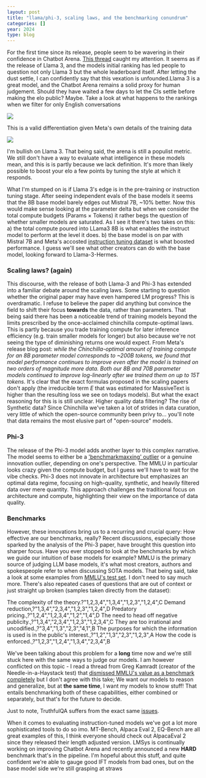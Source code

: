 ```yaml
---
layout: post
title: "llama/phi-3, scaling laws, and the benchmarking conundrum"
categories: []
year: 2024
type: blog
---
```

For the first time since its release, people seem to be wavering in their confidence in Chatbot Arena. [This thread](https://www.reddit.com/r/LocalLLaMA/comments/1c9nvpy/lmsys_becoming_less_useful/?utm_source=ainews&utm_medium=email&utm_campaign=ainews-fineweb-15t-tokens-of-commoncrawl
) caught my attention. It seems as if the release of Llama 3, and the models initial ranking has led people to question not only Llama 3 but the whole leaderboard itself. After letting the dust settle, I can confidently say that this vexation is unfounded.Llama 3 is a great model, and the Chatbot Arena remains a solid proxy for human judgement. Should they have waited a few days to let the CIs settle before making the elo public? Maybe. Take a look at what happens to the rankings when we filter for only English conversations

![](/images/llama3arena.png)

This is a valid differentiation given Meta's own details of the training data

![](/images/llama3trainingdata.png)

I'm bullish on Llama 3. That being said, the arena is still a populist metric. We still don't have a way to evaluate what intelligence in these models mean, and this is is partly because we lack definition. It's more than likely possible to boost your elo a few points by tuning the style at which it responds. 

What I'm stumped on is if Llama 3's edge is in the pre-training or instruction tuning stage. After seeing independent evals of the base models it seems that the 8B base model barely edges out Mistral 7B, ~10% better. Now this would make sense looking at the parameter delta but when we consider the total compute budgets (Params $\times$ Tokens) it rather begs the question of whether smaller models are saturated. As I see it there's two takes on this: a) the total compute poured into LLama3 8B is what enables the instruct model to perform at the level it does. b) the base model is on par with Mistral 7B and Meta's accosted [instruction tuning dataset](https://twitter.com/Teknium1/status/1781345814633390579) is what boosted performance. I guess we'll see what other creators can do with the base model, looking forward to Llama-3-Hermes.

### Scaling laws? (again)
This discourse, with the release of both Llama-3 and Phi-3 has extended into a familiar debate around the scaling laws. Some starting to question whether the original paper may have even hampered LM progress? This is overdramatic. I refuse to believe the paper did anything but convince the field to shift their focus **towards** the data, rather than parameters. That being said there has been a noticeable trend of training models beyond the limits prescribed by the once-acclaimed chinchilla compute-optimal laws. This is partly because you trade training compute for later inference efficiency (e.g. train smaller models for longer) but also because we're not seeing the type of diminishing returns one would expect. From Meta's release blog post: *while the Chinchilla-optimal amount of training compute for an 8B parameter model corresponds to ~200B tokens, we found that model performance continues to improve even after the model is trained on two orders of magnitude more data. Both our 8B and 70B parameter models continued to improve log-linearly after we trained them on up to 15T tokens.* It's clear that the exact formulas proposed in the scaling papers don't apply (the irreducible term $E$ that was estimated for MassiveText is higher than the resulting loss we see on todays models). But what the exact reasoning for this is is still unclear. Higher quality data filtering? The rise of Synthetic data? Since Chinchilla we've taken a lot of strides in data curation, very little of which the open-source community been privy to... you'll note that data remains the most elusive part of "open-source" models.

### Phi-3
The release of the Phi-3 model adds another layer to this complex narrative. The model seems to either be a ['benchmarkmaxxing' outlier](https://twitter.com/natolambert/status/1782600141159174398) or a genuine innovation outlier, depending on one's perspective. The MMLU in particular looks crazy given the compute budget, but I guess we'll have to wait for the vibe checks. Phi-3 does not innovate in architecture but emphasizes an optimal data regime, focusing on high-quality, synthetic, and heavily filtered data over mere quantity. This approach challenges the traditional focus on architecture and compute, highlighting their view on the importance of data quality.

### Benchmarks
However, these innovations bring us to a recurring and crucial query: How effective are our benchmarks, really? Recent discussions, especially those sparked by the analysis of the Phi-3 paper, have brought this question into sharper focus. 
Have you ever stopped to look at the benchmarks by which we guide our intuition of base models for example? MMLU is the primary source of judging LLM base models, it's what most creators, authors and spokespeople refer to when discussing SOTA models. That being said, take a look at some examples from [MMLU's test set](https://twitter.com/nearcyan/status/1782617805827031217). I don't need to say much more. There's also repeated cases of questions that are out of context or just straight up broken (samples taken directly from the dataset):

The complexity of the theory.?"1,2,3,4","1,3,4","1,2,3","1,2,4",C
Demand reduction,?"1,3,4","2,3,4","1,2,3","1,2,4",D
Predatory pricing.,?"1,2,4","1,2,3,4","1,2","1,4",D
The need to head off negative publicity.,?"1,3,4","2,3,4","1,2,3","1,2,3,4",C
They are too irrational and uncodified.,?"3,4","1,3","2,3","4,1",B
The purposes for which the information is used is in the public's interest.,?"1,2","1,3","2,3","1,2,3",A
How the code is enforced.,?"1,2,3","1,2,4","1,3,4","2,3,4",B

We've been talking about this problem for a **long** time now and we're still stuck here with the same ways to judge our models. I am however conflicted on this topic - I read a thread from Greg Kamradt (creator of the Needle-in-a-Haystack test) that [dismissed MMLU's value as a benchmark completely](https://twitter.com/GregKamradt/status/1781763505752072348) but I don't agree with this take; We want our models to reason and generalize, but at **the same time**, I want my models to know stuff! That entails benchmarking both of these capabilities, either combined or separately, but that's for the future to decide.

Just to note, TruthfulQA suffers from the exact same [issues](https://twitter.com/nearcyan/status/1782625091156922482/photo/1).

When it comes to evaluating instruction-tuned models we've got a lot more sophisticated tools to do so imo. MT-Bench, Alpaca Eval 2, EQ-Bench are all great examples of this, I think everyone should check out AlpacaEval 2 since they released their length adjusted version. LMSys is continually working on improving Chatbot Arena and recently announced a new **HARD** benchmark that's in the pipeline. I'm hopeful about this stuff, and quite confident we're able to gauge good IFT models from bad ones, but on the base model side we're still grasping at straws